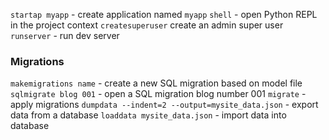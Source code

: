 `startap myapp` - create application named `myapp`
`shell` - open Python REPL in the project context
`createsuperuser` create an admin super user
`runserver` - run dev server

### Migrations

`makemigrations name` - create a new SQL migration based on model file
`sqlmigrate blog 001` - open a SQL migration blog number 001
`migrate` - apply migrations
`dumpdata --indent=2 --output=mysite_data.json` - export data from a database
`loaddata mysite_data.json` - import data into database

